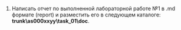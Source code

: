 1. Написать отчет по выполненной лабораторной работе №1 в .md формате (report) и разместить его в следующем каталоге: **trunk\as000xxyy\task_01\doc**.